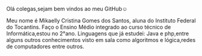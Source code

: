 Olá colegas,sejam bem vindos ao meu GitHub☺️

Meu nome é Mikaelly Cristina Gomes dos Santos, aluna do Instituto Federal do Tocantins.
Faço o Ensino Médio integrado ao curso técnico de Informática,estou no 2°ano.
Linguagens que já estudei: Java e php,entre alguns outros conhecimentos visto em sala como 
algoritmos e lógica,redes de computadores entre outros.
